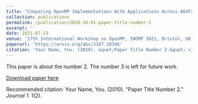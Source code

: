 ```yaml
---
title: "Comparing OpenMP Implementations With Applications Across A64FX Platforms"
collection: publications
permalink: /publication/2010-10-01-paper-title-number-2
excerpt: ''
date: 2021-07-21
venue: '17th International Workshop on OpenMP, IWOMP 2021, Bristol, UK, September 14--16, 2021, Proceedings 17'
paperurl: 'https://arxiv.org/abs/2107.10346'
citation: 'Your Name, You. (2010). &quot;Paper Title Number 2.&quot; <i>Journal 1</i>. 1(2).'
---
```

This paper is about the number 2. The number 3 is left for future work.

[Download paper here](http://academicpages.github.io/files/paper2.pdf)

Recommended citation: Your Name, You. (2010). "Paper Title Number 2." <i>Journal 1</i>. 1(2).
